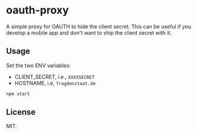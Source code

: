 # oauth-proxy

A simple proxy for OAUTH to hide the client secret. This can be useful if you develop a mobile app and don't want to ship the client secret with it.

## Usage

Set the two ENV variables:

- CLIENT_SECRET, i.e., `XXXXSECRET`
- HOSTNAME, i.e, `fragdenstaat.de`

```bash
npm start
```

## License

MIT.
